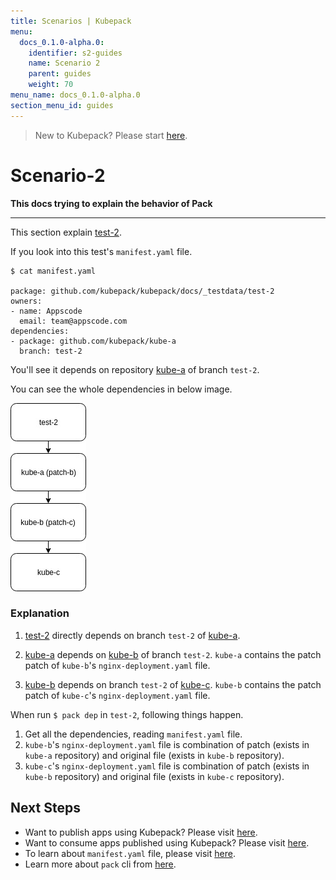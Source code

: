 ```yaml
---
title: Scenarios | Kubepack
menu:
  docs_0.1.0-alpha.0:
    identifier: s2-guides
    name: Scenario 2
    parent: guides
    weight: 70
menu_name: docs_0.1.0-alpha.0
section_menu_id: guides
---
```


> New to Kubepack? Please start [here](/docs/concepts/README.md).

# Scenario-2

**This docs trying to explain the behavior of Pack**
***

This section explain [test-2](https://github.com/kubepack/kubepack/tree/master/docs/_testdata/test-2).

If you look into this test's `manifest.yaml` file.
```console
$ cat manifest.yaml

package: github.com/kubepack/kubepack/docs/_testdata/test-2
owners:
- name: Appscode
  email: team@appscode.com
dependencies:
- package: github.com/kubepack/kube-a
  branch: test-2

```
You'll see it depends on repository [kube-a](https://kubepack/kube-a) of branch `test-2`.

You can see the whole dependencies in below image.

![alt text](/docs/_testdata/test-2/test-2.jpg)

### Explanation

1. [test-2](https://github.com/kubepack/kubepack/tree/master/docs/_testdata/test-2) directly depends on branch `test-2` of [kube-a](https://github.com/kubepack/kube-a/blob/test-2/manifest.yaml).

2. [kube-a](https://kubepack/kube-a) depends on  [kube-b](https://github.com/kubepack/kube-b/blob/test-2/manifest.yaml) of branch `test-2`. `kube-a` contains the patch patch of `kube-b`'s `nginx-deployment.yaml` file.

3. [kube-b](https://kubepack/kube-b) depends on branch `test-2` of [kube-c](https://github.com/kubepack/kube-c/blob/test-2/manifest.yaml). `kube-b` contains the patch patch of `kube-c`'s `nginx-deployment.yaml` file.

When run `$ pack dep` in `test-2`, following things happen.

1. Get all the dependencies, reading `manifest.yaml` file.
2. `kube-b`'s `nginx-deployment.yaml` file is combination of patch (exists in `kube-a` repository) and original file (exists in `kube-b` repository).
3. `kube-c`'s `nginx-deployment.yaml` file is combination of patch (exists in `kube-b` repository) and original file (exists in `kube-c` repository).

## Next Steps

- Want to publish apps using Kubepack? Please visit [here](/docs/concepts/how/publisher.md).
- Want to consume apps published using Kubepack? Please visit [here](/docs/concepts/how/user.md).
- To learn about `manifest.yaml` file, please visit [here](/docs/concepts/how/manifest.md).
- Learn more about `pack` cli from [here](/docs/concepts/how/cli.md).
